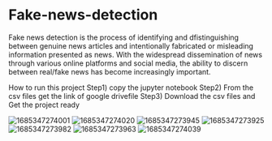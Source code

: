 # Fake-news-detection
Fake news detection is the process of identifying and dfistinguishing between genuine news articles and intentionally fabricated or misleading information presented as news. With the widespread dissemination of news through various online platforms and social media, the ability to discern between real/fake news has become increasingly important.

How to run this project
Step1)  copy the jupyter notebook
Step2) From the csv files get the link of google drivefile
Step3) Download the csv files and Get the project ready

![1685347274001](https://github.com/smriti2510/detectionnews/assets/80616769/65a9536a-d40f-492e-a6ba-8711695585c6)
![1685347274020](https://github.com/smriti2510/detectionnews/assets/80616769/95bf4356-4d5a-43d4-8367-ec1c1fefe6f5)
![1685347273945](https://github.com/smriti2510/detectionnews/assets/80616769/2dc75ad5-e31a-4427-aa99-05e181958084)
![1685347273925](https://github.com/smriti2510/detectionnews/assets/80616769/f8b3fc12-89d6-49fe-a1d3-4d2794af19a3)
![1685347273982](https://github.com/smriti2510/detectionnews/assets/80616769/79fd3033-ba7e-492e-9686-f64647d3ac5d)
![1685347273963](https://github.com/smriti2510/detectionnews/assets/80616769/2b1d5b5d-8ccf-4dbf-98c5-44fc1e3178e5)
![1685347274039](https://github.com/smriti2510/detectionnews/assets/80616769/d3bb8c8f-e3ee-4ff3-a850-aa5cae57b9dd)

